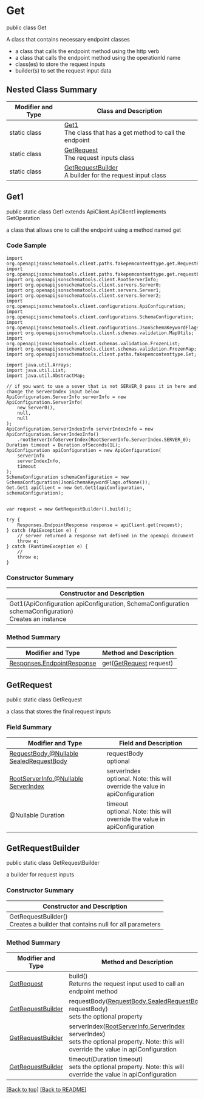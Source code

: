 # Get

public class Get

A class that contains necessary endpoint classes
- a class that calls the endpoint method using the http verb
- a class that calls the endpoint method using the operationId name
- class(es) to store the request inputs
- builder(s) to set the request input data

## Nested Class Summary
| Modifier and Type | Class and Description |
| ----------------- | --------------------- |
| static class | [Get1](#get1)<br>The class that has a get method to call the endpoint |
| static class | [GetRequest](#getrequest)<br>The request inputs class |
| static class | [GetRequestBuilder](#getrequestbuilder)<br>A builder for the request input class |

## Get1
public static class Get1 extends ApiClient.ApiClient1 implements GetOperation<br>

a class that allows one to call the endpoint using a method named get

### Code Sample
```
import org.openapijsonschematools.client.paths.fakepemcontenttype.get.RequestBody;
import org.openapijsonschematools.client.paths.fakepemcontenttype.get.requestbody.content.applicationxpemfile.ApplicationxpemfileSchema;
import org.openapijsonschematools.client.RootServerInfo;
import org.openapijsonschematools.client.servers.Server0;
import org.openapijsonschematools.client.servers.Server1;
import org.openapijsonschematools.client.servers.Server2;
import org.openapijsonschematools.client.configurations.ApiConfiguration;
import org.openapijsonschematools.client.configurations.SchemaConfiguration;
import org.openapijsonschematools.client.configurations.JsonSchemaKeywordFlags;
import org.openapijsonschematools.client.schemas.validation.MapUtils;
import org.openapijsonschematools.client.schemas.validation.FrozenList;
import org.openapijsonschematools.client.schemas.validation.FrozenMap;
import org.openapijsonschematools.client.paths.fakepemcontenttype.Get;

import java.util.Arrays;
import java.util.List;
import java.util.AbstractMap;

// if you want to use a sever that is not SERVER_0 pass it in here and change the ServerIndex input below
ApiConfiguration.ServerInfo serverInfo = new ApiConfiguration.ServerInfo(
    new Server0(),
    null,
    null
);
ApiConfiguration.ServerIndexInfo serverIndexInfo = new ApiConfiguration.ServerIndexInfo()
    .rootServerInfoServerIndex(RootServerInfo.ServerIndex.SERVER_0);
Duration timeout = Duration.ofSeconds(1L);
ApiConfiguration apiConfiguration = new ApiConfiguration(
    serverInfo
    serverIndexInfo,
    timeout
);
SchemaConfiguration schemaConfiguration = new SchemaConfiguration(JsonSchemaKeywordFlags.ofNone());
Get.Get1 apiClient = new Get.Get1(apiConfiguration, schemaConfiguration);


var request = new GetRequestBuilder().build();

try {
    Responses.EndpointResponse response = apiClient.get(request);
} catch (ApiException e) {
    // server returned a response not defined in the openapi document
    throw e;
} catch (RuntimeException e) {
    //
    throw e;
}
```
### Constructor Summary
| Constructor and Description |
| --------------------------- |
| Get1(ApiConfiguration apiConfiguration, SchemaConfiguration schemaConfiguration)<br>Creates an instance |

### Method Summary
| Modifier and Type | Method and Description |
| ----------------- | ---------------------- |
| [Responses.EndpointResponse](../../paths/fakepemcontenttype/get/Responses.md#endpointresponse) | get([GetRequest](#getrequest) request) |

## GetRequest
public static class GetRequest<br>

a class that stores the final request inputs

### Field Summary
| Modifier and Type | Field and Description |
| ----------------- | --------------------- |
| [RequestBody.@Nullable SealedRequestBody](../../paths/fakepemcontenttype/get/RequestBody.md#sealedrequestbody) | requestBody<br>optional |
| [RootServerInfo.@Nullable ServerIndex](../../RootServerInfo.md#serverindex) | serverIndex<br>optional. Note: this will override the value in apiConfiguration |
| @Nullable Duration | timeout<br>optional. Note: this will override the value in apiConfiguration |

## GetRequestBuilder
public static class GetRequestBuilder<br>

a builder for request inputs

### Constructor Summary
| Constructor and Description |
| --------------------------- |
| GetRequestBuilder()<br>Creates a builder that contains null for all parameters |

### Method Summary
| Modifier and Type | Method and Description |
| ----------------- | ---------------------- |
| [GetRequest](#getrequest) | build()<br>Returns the request input used to call an endpoint method |
| [GetRequestBuilder](#getrequestbuilder) | requestBody([RequestBody.SealedRequestBody](../../paths/fakepemcontenttype/get/RequestBody.md#sealedrequestbody) requestBody)<br>sets the optional property |
| [GetRequestBuilder](#getrequestbuilder) | serverIndex([RootServerInfo.ServerIndex](../../RootServerInfo.md#serverindex) serverIndex)<br>sets the optional property. Note: this will override the value in apiConfiguration |
| [GetRequestBuilder](#getrequestbuilder) | timeout(Duration timeout)<br>sets the optional property. Note: this will override the value in apiConfiguration |

[[Back to top]](#top) [[Back to README]](../../../README.md)
